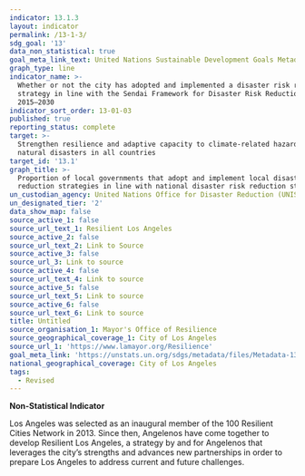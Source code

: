```yaml
---
indicator: 13.1.3
layout: indicator
permalink: /13-1-3/
sdg_goal: '13'
data_non_statistical: true
goal_meta_link_text: United Nations Sustainable Development Goals Metadata (PDF 4.0 MB)
graph_type: line
indicator_name: >-
  Whether or not the city has adopted and implemented a disaster risk reduction
  strategy in line with the Sendai Framework for Disaster Risk Reduction
  2015–2030
indicator_sort_order: 13-01-03
published: true
reporting_status: complete
target: >-
  Strengthen resilience and adaptive capacity to climate-related hazards and
  natural disasters in all countries
target_id: '13.1'
graph_title: >-
  Proportion of local governments that adopt and implement local disaster risk
  reduction strategies in line with national disaster risk reduction strategies
un_custodian_agency: United Nations Office for Disaster Reduction (UNISDR)
un_designated_tier: '2'
data_show_map: false
source_active_1: false
source_url_text_1: Resilient Los Angeles
source_active_2: false
source_url_text_2: Link to Source
source_active_3: false
source_url_3: Link to source
source_active_4: false
source_url_text_4: Link to source
source_active_5: false
source_url_text_5: Link to source
source_active_6: false
source_url_text_6: Link to source
title: Untitled
source_organisation_1: Mayor's Office of Resilience
source_geographical_coverage_1: City of Los Angeles
source_url_1: 'https://www.lamayor.org/Resilience'
goal_meta_link: 'https://unstats.un.org/sdgs/metadata/files/Metadata-13-01-03.pdf'
national_geographical_coverage: City of Los Angeles
tags:
  - Revised
---
```

**Non-Statistical Indicator**

Los Angeles was selected as an inaugural member of the 100 Resilient Cities Network in 2013. Since then, Angelenos have come together to develop Resilient Los Angeles, a strategy by and for Angelenos that leverages the city’s strengths and advances new partnerships in order to prepare Los Angeles to address current and future challenges.

